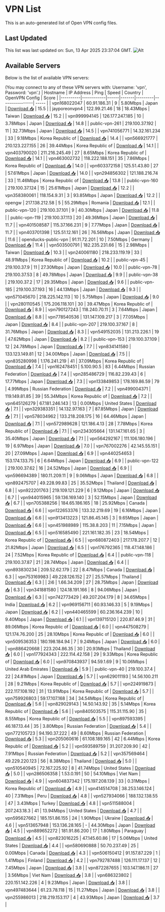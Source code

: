 # VPN List

This is an auto-generated list of Open VPN config files.

## Last Updated

This list was last updated on: Sun, 13 Apr 2025 23:37:04 GMT.
![Alt](https://repobeats.axiom.co/api/embed/186b98318ef1479477931607c1ad7d823f12451f.svg "Repobeats analytics image")

## Available Servers

Below is the list of available VPN servers:

(You may connect to any of these VPN servers with: Username: 'vpn', Password: 'vpn'.)
| Hostname | IP Address | Ping | Speed | Country | OpenVPN Config | Score |
|----------|------------|------|-------|---------|----------------| ----- |
| vpn168022047 | 60.91.186.31 | 9 | 5.80Mbps | Japan | [Download 📥](./configs/server_0_JP.ovpn) | 15.5 |
| jayporeonvpn4 | 122.99.21.46 | 18 | 18.43Mbps | Taiwan | [Download 📥](./configs/server_1_TW.ovpn) | 15.2 |
| vpn999994145 | 126.177.247.185 | 10 | 3.78Mbps | Japan | [Download 📥](./configs/server_2_JP.ovpn) | 14.8 |
| public-vpn-261 | 219.100.37.192 | 11 | 32.73Mbps | Japan | [Download 📥](./configs/server_3_JP.ovpn) | 14.5 |
| vpn741056771 | 14.32.161.234 | 33 | 9.18Mbps | Korea Republic of | [Download 📥](./configs/server_4_KR.ovpn) | 14.4 |
| vpn566921777 | 210.123.227.155 | 26 | 39.44Mbps | Korea Republic of | [Download 📥](./configs/server_5_KR.ovpn) | 14.1 |
| vpn403790020 | 211.216.245.49 | 27 | 8.65Mbps | Korea Republic of | [Download 📥](./configs/server_6_KR.ovpn) | 14.1 |
| vpn463002732 | 118.222.188.151 | 35 | 7.86Mbps | Korea Republic of | [Download 📥](./configs/server_7_KR.ovpn) | 14.0 |
| vpn603372158 | 125.51.43.80 | 27 | 57.61Mbps | Japan | [Download 📥](./configs/server_8_JP.ovpn) | 14.0 |
| vpn294856302 | 121.188.216.74 | 33 | 11.46Mbps | Korea Republic of | [Download 📥](./configs/server_9_KR.ovpn) | 13.8 |
| public-vpn-160 | 219.100.37.124 | 15 | 25.61Mbps | Japan | [Download 📥](./configs/server_10_JP.ovpn) | 12.2 |
| vpn358380061 | 118.154.9.31 | 3 | 93.85Mbps | Japan | [Download 📥](./configs/server_11_JP.ovpn) | 12.2 |
| opengw | 217.138.212.58 | 5 | 55.29Mbps | Romania | [Download 📥](./configs/server_12_RO.ovpn) | 12.1 |
| public-vpn-120 | 219.100.37.101 | 9 | 40.30Mbps | Japan | [Download 📥](./configs/server_13_JP.ovpn) | 11.8 |
| public-vpn-119 | 219.100.37.113 | 20 | 49.36Mbps | Japan | [Download 📥](./configs/server_14_JP.ovpn) | 11.7 |
| vpn401508587 | 115.37.166.231 | 9 | 7.77Mbps | Japan | [Download 📥](./configs/server_15_JP.ovpn) | 11.7 |
| vpn403701398 | 125.51.12.161 | 26 | 76.56Mbps | Japan | [Download 📥](./configs/server_16_JP.ovpn) | 11.6 |
| openducks-public-vpn | 91.11.72.201 | 10 | 7.50Mbps | Germany | [Download 📥](./configs/server_17_DE.ovpn) | 11.4 |
| vpn503500791 | 182.235.231.66 | 15 | 2.98Mbps | Taiwan | [Download 📥](./configs/server_18_TW.ovpn) | 10.3 |
| vpn240061180 | 218.233.119.19 | 33 | 48.91Mbps | Korea Republic of | [Download 📥](./configs/server_19_KR.ovpn) | 10.2 |
| public-vpn-45 | 219.100.37.9 | 11 | 27.30Mbps | Japan | [Download 📥](./configs/server_20_JP.ovpn) | 10.0 |
| public-vpn-78 | 219.100.37.53 | 8 | 49.78Mbps | Japan | [Download 📥](./configs/server_21_JP.ovpn) | 9.9 |
| public-vpn-38 | 219.100.37.2 | 17 | 29.35Mbps | Japan | [Download 📥](./configs/server_22_JP.ovpn) | 9.6 |
| public-vpn-185 | 219.100.37.193 | 16 | 44.13Mbps | Japan | [Download 📥](./configs/server_23_JP.ovpn) | 9.3 |
| vpn571045670 | 218.225.142.113 | 10 | 5.75Mbps | Japan | [Download 📥](./configs/server_24_JP.ovpn) | 9.0 |
| vpn280110545 | 175.206.118.101 | 30 | 39.47Mbps | Korea Republic of | [Download 📥](./configs/server_25_KR.ovpn) | 8.9 |
| vpn790127243 | 118.240.70.11 | 3 | 7.64Mbps | Japan | [Download 📥](./configs/server_26_JP.ovpn) | 8.8 |
| vpn778540536 | 131.147.109.217 | 3 | 77.05Mbps | Japan | [Download 📥](./configs/server_27_JP.ovpn) | 8.4 |
| public-vpn-207 | 219.100.37.167 | 8 | 31.76Mbps | Japan | [Download 📥](./configs/server_28_JP.ovpn) | 8.3 |
| vpn549152035 | 131.213.226.1 | 19 | 47.62Mbps | Japan | [Download 📥](./configs/server_29_JP.ovpn) | 8.2 |
| public-vpn-153 | 219.100.37.109 | 12 | 24.78Mbps | Japan | [Download 📥](./configs/server_30_JP.ovpn) | 7.7 |
| vpn834141580 | 133.123.149.81 | 12 | 34.00Mbps | Japan | [Download 📥](./configs/server_31_JP.ovpn) | 7.5 |
| vpn835280998 | 1.176.241.219 | 41 | 37.09Mbps | Korea Republic of | [Download 📥](./configs/server_32_KR.ovpn) | 7.4 |
| vpn162478451 | 5.100.90.5 | 83 | 6.44Mbps | Russian Federation | [Download 📥](./configs/server_33_RU.ovpn) | 7.4 |
| vpn285486729 | 116.82.239.43 | 6 | 17.77Mbps | Japan | [Download 📥](./configs/server_34_JP.ovpn) | 7.3 |
| vpn133849853 | 178.169.86.59 | 79 | 4.99Mbps | Russian Federation | [Download 📥](./configs/server_35_RU.ovpn) | 7.2 |
| vpn499004371 | 119.149.81.85 | 39 | 55.34Mbps | Korea Republic of | [Download 📥](./configs/server_36_KR.ovpn) | 7.2 |
| vpn645126279 | 67.181.246.143 | 13 | 0.00Mbps | United States | [Download 📥](./configs/server_37_US.ovpn) | 7.1 |
| vpn329383351 | 14.132.97.163 | 7 | 87.85Mbps | Japan | [Download 📥](./configs/server_38_JP.ovpn) | 7.1 |
| vpn578034962 | 133.218.208.175 | 16 | 64.46Mbps | Japan | [Download 📥](./configs/server_39_JP.ovpn) | 7.1 |
| vpn572989628 | 121.186.4.13 | 28 | 7.78Mbps | Korea Republic of | [Download 📥](./configs/server_40_KR.ovpn) | 7.1 |
| vpn234305664 | 131.147.161.65 | 3 | 35.40Mbps | Japan | [Download 📥](./configs/server_41_JP.ovpn) | 7.1 |
| vpn564292167 | 111.106.180.196 | 19 | 6.97Mbps | Japan | [Download 📥](./configs/server_42_JP.ovpn) | 7.0 |
| vpn767002276 | 42.145.55.151 | 20 | 27.09Mbps | Japan | [Download 📥](./configs/server_43_JP.ovpn) | 6.9 |
| vpn440254653 | 153.174.133.75 | 6 | 6.64Mbps | Japan | [Download 📥](./configs/server_44_JP.ovpn) | 6.9 |
| public-vpn-122 | 219.100.37.62 | 16 | 24.52Mbps | Japan | [Download 📥](./configs/server_45_JP.ovpn) | 6.9 |
| vpn596694389 | 180.11.209.11 | 9 | 9.06Mbps | Japan | [Download 📥](./configs/server_46_JP.ovpn) | 6.8 |
| vpn892475707 | 49.228.99.83 | 25 | 35.52Mbps | Thailand | [Download 📥](./configs/server_47_TH.ovpn) | 6.8 |
| vpn922201763 | 219.109.121.229 | 6 | 9.12Mbps | Japan | [Download 📥](./configs/server_48_JP.ovpn) | 6.7 |
| vpn944015965 | 59.136.169.140 | 3 | 52.15Mbps | Japan | [Download 📥](./configs/server_49_JP.ovpn) | 6.7 |
| vpn705388256 | 184.65.186.165 | 18 | 25.92Mbps | Canada | [Download 📥](./configs/server_50_CA.ovpn) | 6.6 |
| vpn122653376 | 133.32.219.69 | 19 | 6.16Mbps | Japan | [Download 📥](./configs/server_51_JP.ovpn) | 6.6 |
| vpn913413223 | 121.86.45.145 | 3 | 9.65Mbps | Japan | [Download 📥](./configs/server_52_JP.ovpn) | 6.6 |
| vpn451988989 | 115.38.8.203 | 11 | 7.15Mbps | Japan | [Download 📥](./configs/server_53_JP.ovpn) | 6.5 |
| vpn516585490 | 221.161.182.35 | 23 | 18.54Mbps | Korea Republic of | [Download 📥](./configs/server_54_KR.ovpn) | 6.5 |
| vpn680872403 | 217.178.207.7 | 12 | 21.82Mbps | Japan | [Download 📥](./configs/server_55_JP.ovpn) | 6.5 |
| vpn176792365 | 118.47.148.186 | 24 | 7.52Mbps | Korea Republic of | [Download 📥](./configs/server_56_KR.ovpn) | 6.4 |
| public-vpn-118 | 219.100.37.87 | 21 | 28.74Mbps | Japan | [Download 📥](./configs/server_57_JP.ovpn) | 6.4 |
| vpn893830234 | 209.52.62.179 | 22 | 8.47Mbps | Canada | [Download 📥](./configs/server_58_CA.ovpn) | 6.3 |
| vpn753169983 | 49.228.126.152 | 27 | 25.57Mbps | Thailand | [Download 📥](./configs/server_59_TH.ovpn) | 6.3 |
| 2i6 | 1.66.34.209 | 27 | 28.75Mbps | Japan | [Download 📥](./configs/server_60_JP.ovpn) | 6.3 |
| vpn341881580 | 124.18.191.166 | 8 | 94.06Mbps | Japan | [Download 📥](./configs/server_61_JP.ovpn) | 6.3 |
| vpn742773429 | 49.207.204.179 | 8 | 34.65Mbps | India | [Download 📥](./configs/server_62_IN.ovpn) | 6.2 |
| vpn969156711 | 60.93.146.33 | 5 | 9.19Mbps | Japan | [Download 📥](./configs/server_63_JP.ovpn) | 6.2 |
| vpn440465599 | 60.236.164.239 | 10 | 9.40Mbps | Japan | [Download 📥](./configs/server_64_JP.ovpn) | 6.1 |
| vpn139715120 | 220.87.46.9 | 31 | 89.06Mbps | Korea Republic of | [Download 📥](./configs/server_65_KR.ovpn) | 6.0 |
| vpn447508279 | 121.174.76.200 | 25 | 28.10Mbps | Korea Republic of | [Download 📥](./configs/server_66_KR.ovpn) | 6.0 |
| vpn509536353 | 180.198.184.94 | 7 | 9.24Mbps | Japan | [Download 📥](./configs/server_67_JP.ovpn) | 6.0 |
| vpn886420668 | 223.204.86.35 | 30 | 20.93Mbps | Thailand | [Download 📥](./configs/server_68_TH.ovpn) | 6.0 |
| vpn177924343 | 222.114.42.158 | 29 | 9.33Mbps | Korea Republic of | [Download 📥](./configs/server_69_KR.ovpn) | 6.0 |
| vpn970843937 | 94.59.1.69 | 9 | 10.06Mbps | United Arab Emirates | [Download 📥](./configs/server_70_AE.ovpn) | 5.9 |
| public-vpn-40 | 219.100.37.4 | 22 | 24.81Mbps | Japan | [Download 📥](./configs/server_71_JP.ovpn) | 5.7 |
| vpn629011193 | 14.56.100.211 | 28 | 9.21Mbps | Korea Republic of | [Download 📥](./configs/server_72_KR.ovpn) | 5.7 |
| vpn224919873 | 222.117.108.192 | 31 | 13.91Mbps | Korea Republic of | [Download 📥](./configs/server_73_KR.ovpn) | 5.7 |
| vpn759926803 | 59.17.107.168 | 34 | 34.54Mbps | Korea Republic of | [Download 📥](./configs/server_74_KR.ovpn) | 5.6 |
| vpn829029143 | 14.50.143.92 | 35 | 5.14Mbps | Korea Republic of | [Download 📥](./configs/server_75_KR.ovpn) | 5.6 |
| vpn840503575 | 115.31.115.90 | 35 | 8.55Mbps | Korea Republic of | [Download 📥](./configs/server_76_KR.ovpn) | 5.5 |
| vpn897593395 | 46.187.13.44 | 35 | 3.80Mbps | Russian Federation | [Download 📥](./configs/server_77_RU.ovpn) | 5.4 |
| vpn772105723 | 94.190.37.222 | 49 | 8.60Mbps | Russian Federation | [Download 📥](./configs/server_78_RU.ovpn) | 5.3 |
| vpn205060616 | 61.108.189.165 | 42 | 6.44Mbps | Korea Republic of | [Download 📥](./configs/server_79_KR.ovpn) | 5.2 |
| vpn593589759 | 31.207.209.90 | 42 | 7.91Mbps | Russian Federation | [Download 📥](./configs/server_80_RU.ovpn) | 5.2 |
| vpn357569464 | 49.229.220.123 | 56 | 8.38Mbps | Thailand | [Download 📥](./configs/server_81_TH.ovpn) | 5.0 |
| vpn510540945 | 72.167.225.92 | 8 | 41.74Mbps | United States | [Download 📥](./configs/server_82_US.ovpn) | 5.0 |
| vpn286506358 | 1.53.0.191 | 50 | 54.10Mbps | Viet Nam | [Download 📥](./configs/server_83_VN.ovpn) | 4.9 |
| vpn604837342 | 175.197.208.139 | 33 | 0.31Mbps | Korea Republic of | [Download 📥](./configs/server_84_KR.ovpn) | 4.9 |
| vpn414514708 | 38.253.146.124 | 40 | 7.31Mbps | Peru | [Download 📥](./configs/server_85_PE.ovpn) | 4.8 |
| vpn527934066 | 188.132.138.55 | 47 | 3.43Mbps | Turkey | [Download 📥](./configs/server_86_TR.ovpn) | 4.8 |
| vpn511588004 | 207.243.18.3 | 41 | 13.94Mbps | United States | [Download 📥](./configs/server_87_US.ovpn) | 4.7 |
| vpn595627662 | 185.151.86.155 | 24 | 1.90Mbps | Ukraine | [Download 📥](./configs/server_88_UA.ovpn) | 4.6 |
| vpn513657948 | 153.136.28.165 | - | 44.30Mbps | Japan | [Download 📥](./configs/server_89_JP.ovpn) | 4.5 |
| vpn889652272 | 181.91.86.200 | 17 | 1.80Mbps | Paraguay | [Download 📥](./configs/server_90_PY.ovpn) | 4.5 |
| vpn823016225 | 47.145.60.86 | 17 | 5.06Mbps | United States | [Download 📥](./configs/server_91_US.ovpn) | 4.4 |
| vpn580690888 | 50.70.237.49 | 25 | 0.00Mbps | Canada | [Download 📥](./configs/server_92_CA.ovpn) | 4.3 |
| vpn506150412 | 91.157.87.229 | 1 | 1.41Mbps | Finland | [Download 📥](./configs/server_93_FI.ovpn) | 4.2 |
| vpn792787488 | 126.111.17.137 | 12 | 7.45Mbps | Japan | [Download 📥](./configs/server_94_JP.ovpn) | 3.8 |
| vpn872287655 | 103.147.186.11 | 27 | 3.56Mbps | Viet Nam | [Download 📥](./configs/server_95_VN.ovpn) | 3.8 |
| vpn686323802 | 220.151.142.226 | 4 | 9.23Mbps | Japan | [Download 📥](./configs/server_96_JP.ovpn) | 3.8 |
| vpn497483644 | 61.23.78.118 | 15 | 11.27Mbps | Japan | [Download 📥](./configs/server_97_JP.ovpn) | 3.8 |
| vpn255986013 | 218.219.153.117 | 4 | 43.93Mbps | Japan | [Download 📥](./configs/server_98_JP.ovpn) | 3.7 |
